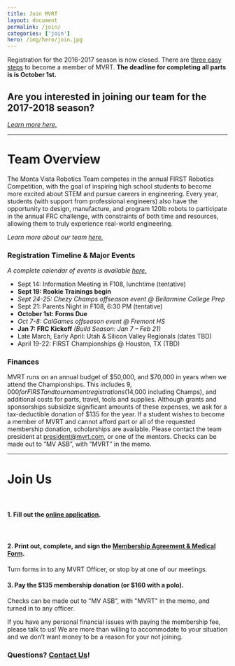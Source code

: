 ```yaml
---
title: Join MVRT
layout: document
permalink: /join/
categories: ['join']
hero: /img/hero/join.jpg
---
```


Registration for the 2016-2017 season is now closed.
There are [three easy steps](#join-us) to become a member of MVRT.
**The deadline for completing all parts is is October 1st.**

## Are you interested in joining our team for the 2017-2018 season?

*[Learn more here.](/join/headstart/)*

-----

# Team Overview
The Monta Vista Robotics Team competes in the annual FIRST Robotics Competition, with the goal of inspiring high school students to become more excited about STEM and pursue careers in engineering. Every year, students (with support from professional engineers) also have the opportunity to design, manufacture, and program 120lb robots to participate in the annual FRC challenge, with constraints of both time and resources, allowing them to truly experience real-world engineering.

*Learn more about our team [here.](/about)*

### Registration Timeline & Major Events
*A complete calendar of events is available [here.](/events)*

- Sept 14: Information Meeting in F108, lunchtime (tentative)
- **Sept 19: Rookie Trainings begin**
- *Sept 24-25: Chezy Champs offseason event @ Bellarmine College Prep*
- Sept 21: Parents Night in F108, 6:30 PM (tentative)
- **October 1st: Forms Due**
- *Oct 7-8: CalGames offseason event @ Fremont HS*
- **Jan 7: FRC Kickoff** *(Build Season: Jan 7 – Feb 21)*
- Late March, Early April: Utah & Silicon Valley Regionals (dates TBD)
- April 19-22: FIRST Championships @ Houston, TX (TBD)

### Finances
MVRT runs on an annual budget of $50,000, and $70,000 in years when we attend the Championships. This includes $9,000 for FIRST and tournament registrations ($14,000 including Champs), and additional costs for parts, travel, tools and supplies. Although grants and sponsorships subsidize significant amounts of these expenses, we ask for a tax-deductible donation of $135 for the year. If a student wishes to become a member of MVRT and cannot afford part or all of the requested membership donation, scholarships are available. Please contact the team president at president@mvrt.com, or one of the mentors. Checks can be made out to “MV ASB”, with “MVRT” in the memo.

-----

# Join Us
<br>

#### 1. Fill out the [online application][1].
<br>

#### 2. Print out, complete, and sign the [Membership Agreement & Medical Form][2].

Turn forms in to any MVRT Officer, or stop by at one of our meetings.

#### 3. Pay the $135 membership donation (or $160 with a polo).

Checks can be made out to "MV ASB", with "MVRT" in the memo, and turned in to any officer.

If you have any personal financial issues with paying the membership fee, please talk to us!
We are more than willing to accommodate to your situation and we don’t want money to be a reason for your not joining.

### Questions? [Contact Us][3]!

[1]: /join/survey.html
[2]: /join/membership-forms.pdf
[3]: mailto:mvrt@mvrt.com
